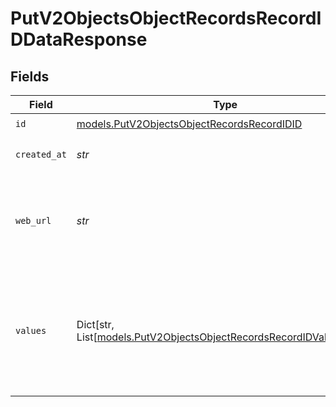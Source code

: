 # PutV2ObjectsObjectRecordsRecordIDDataResponse


## Fields

| Field                                                                                                                           | Type                                                                                                                            | Required                                                                                                                        | Description                                                                                                                     | Example                                                                                                                         |
| ------------------------------------------------------------------------------------------------------------------------------- | ------------------------------------------------------------------------------------------------------------------------------- | ------------------------------------------------------------------------------------------------------------------------------- | ------------------------------------------------------------------------------------------------------------------------------- | ------------------------------------------------------------------------------------------------------------------------------- |
| `id`                                                                                                                            | [models.PutV2ObjectsObjectRecordsRecordIDID](../models/putv2objectsobjectrecordsrecordidid.md)                                  | :heavy_check_mark:                                                                                                              | N/A                                                                                                                             |                                                                                                                                 |
| `created_at`                                                                                                                    | *str*                                                                                                                           | :heavy_check_mark:                                                                                                              | When this record was created.                                                                                                   | 2022-11-21T13:22:49.061281000Z                                                                                                  |
| `web_url`                                                                                                                       | *str*                                                                                                                           | :heavy_check_mark:                                                                                                              | A URL that links directly to the record page in the Attio web application.                                                      | https://app.attio.com/salarya/person/bf071e1f-6035-429d-b874-d83ea64ea13b                                                       |
| `values`                                                                                                                        | Dict[str, List[[models.PutV2ObjectsObjectRecordsRecordIDValueUnion](../models/putv2objectsobjectrecordsrecordidvalueunion.md)]] | :heavy_check_mark:                                                                                                              | A record type with an attribute `api_slug` as the key, and an array of value objects as the values.                             |                                                                                                                                 |